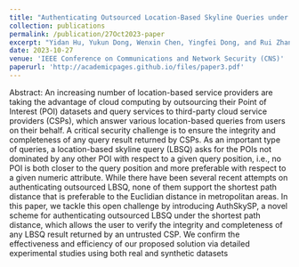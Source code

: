 ```yaml
---
title: "Authenticating Outsourced Location-Based Skyline Queries under Shortest Path Distance"
collection: publications
permalink: /publication/27Oct2023-paper
excerpt: "Yidan Hu, Yukun Dong, Wenxin Chen, Yingfei Dong, and Rui Zhang. (2023).Orlando, FL, USA, Oct. 2023(Best Paper Award)."
date: 2023-10-27
venue: 'IEEE Conference on Communications and Network Security (CNS)'
paperurl: 'http://academicpages.github.io/files/paper3.pdf'
---
```


Abstract:
An increasing number of location-based service providers are taking the advantage of cloud computing by outsourcing their Point of Interest (POI) datasets and query services to third-party cloud service providers (CSPs), which answer various location-based queries from users on their behalf. A critical security challenge is to ensure the integrity and completeness of any query result returned by CSPs. As an important type of queries, a location-based skyline query (LBSQ) asks for the POIs not dominated by any other POI with respect to a given query position, i.e., no POI is both closer to the query position and more preferable with respect to a given numeric attribute. While there have been several recent attempts on authenticating outsourced LBSQ, none of them support the shortest path distance that is preferable to the Euclidian distance in metropolitan areas. In this paper, we tackle this open challenge by introducing AuthSkySP, a novel scheme for authenticating outsourced LBSQ under the shortest path distance, which allows the user to verify the integrity and completeness of any LBSQ result returned by an untrusted CSP. We confirm the effectiveness and efficiency of our proposed solution via detailed experimental studies using both real and synthetic datasets
